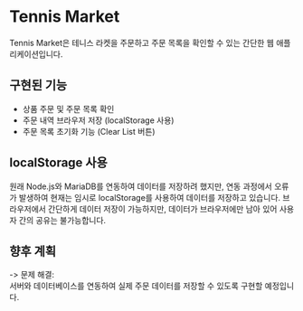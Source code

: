 # Tennis Market

Tennis Market은 테니스 라켓을 주문하고 주문 목록을 확인할 수 있는 간단한 웹 애플리케이션입니다.

## 구현된 기능
- 상품 주문 및 주문 목록 확인
- 주문 내역 브라우저 저장 (localStorage 사용)
- 주문 목록 초기화 기능 (Clear List 버튼)

## localStorage 사용
원래 Node.js와 MariaDB를 연동하여 데이터를 저장하려 했지만, 연동 과정에서 오류가 발생하여 현재는 임시로 localStorage를 사용하여 데이터를 저장하고 있습니다. 브라우저에서 간단하게 데이터 저장이 가능하지만, 데이터가 브라우저에만 남아 있어 사용자 간의 공유는 불가능합니다.

## 향후 계획
-> 문제 해결: <br>
서버와 데이터베이스를 연동하여 실제 주문 데이터를 저장할 수 있도록 구현할 예정입니다. 
